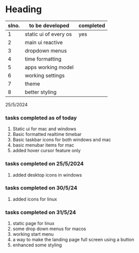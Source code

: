 # Heading

| slno. | to be developed       | completed |
| ----- | --------------------- | --------- |
| 1     | static ui of every os | yes       |
| 2     | main ui reactive      |
| 3     | dropdown menus        |
| 4     | time formatting       |
| 5     | apps working model    |
| 6     | working settings      |
| 7     | theme                 |
| 8     | better styling        |

25/5/2024

### tasks completed as of today

1. Static ui for mac and windows
2. Basic formatted realtime timebar
3. Basic taskbar icons for both windows and mac
4. basic menubar items for mac
5. added hover cursor feature only

### tasks completed on 25/5/2024

1. added desktop icons in windows

### tasks completed on 30/5/24

1. added icons for linux

### tasks completed on 31/5/24

1. static page for linux
2. some drop down menus for macos
3. working start menu
4. a way to make the landing page full screen using a button
5. enhanced some styling
